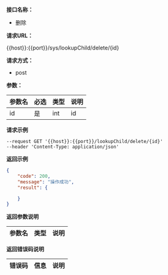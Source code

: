 **接口名称：**

- 删除

**请求URL：**

{{host}}:{{port}}/sys/lookupChild/delete/{id}

**请求方式：**
- post

**参数：**

|参数名|必选|类型|说明|
|:----    |:---|:----- |-----   |
|id    |是   |int|id|

**请求示例**

```
--request GET '{{host}}:{{port}}/lookupChild/delete/{id}'
--header 'Content-Type: application/json'
```

 **返回示例**
```json
{
    "code": 200,
    "message": "操作成功",
    "result": {

    }
}


```
 **返回参数说明**

|参数名|类型|说明|
|:-----  |:-----|----- |



 **返回错误码说明**

|错误码 |信息|说明|
|:----  |:----   |-----   |